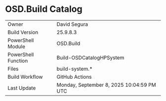 ﻿# OSD.Build Catalog

| | |
|-|-|
| Owner | David Segura |
| Build Version | 25.9.8.3 |
| PowerShell Module | OSD.Build |
| PowerShell Function | Build-OSDCatalogHPSystem |
| Files | build-system.* |
| Build Workflow | GitHub Actions |
| Last Update | Monday, September 8, 2025 10:04:59 PM UTC |
